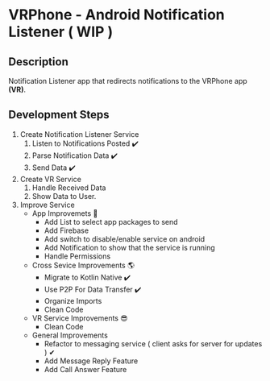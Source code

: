 # VRPhone - Android Notification Listener ( WIP )

## Description
Notification Listener app that redirects notifications to the VRPhone app **(VR)**.

## Development Steps
1. Create Notification Listener Service
	1. Listen to Notifications Posted ✔️
	2. Parse Notification Data ✔️
	3. Send Data ✔️
2. Create VR Service 
	1. Handle Received Data
	2. Show Data to User. 
3. Improve Service 
	* App Improvemets 📱
		* Add List to select app packages to send
		* Add Firebase
		* Add switch to disable/enable service on android
		* Add Notification to show that the service is running
		* Handle Permissions
	* Cross Sevice Improvements 🌎
		* Migrate to Kotlin Native ✔️
		* Use P2P For Data Transfer ✔️
		* Organize Imports
		* Clean Code
	* VR Service Improvements 😎
		* Clean Code
	* General Improvements
		* Refactor to messaging service ( client asks for server for updates ) ✔
		* Add Message Reply Feature 
		* Add Call Answer Feature 
